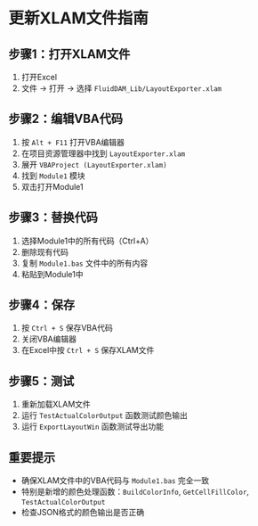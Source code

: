 # 更新XLAM文件指南

## 步骤1：打开XLAM文件
1. 打开Excel
2. 文件 → 打开 → 选择 `FluidDAM_Lib/LayoutExporter.xlam`

## 步骤2：编辑VBA代码
1. 按 `Alt + F11` 打开VBA编辑器
2. 在项目资源管理器中找到 `LayoutExporter.xlam`
3. 展开 `VBAProject (LayoutExporter.xlam)`
4. 找到 `Module1` 模块
5. 双击打开Module1

## 步骤3：替换代码
1. 选择Module1中的所有代码（Ctrl+A）
2. 删除现有代码
3. 复制 `Module1.bas` 文件中的所有内容
4. 粘贴到Module1中

## 步骤4：保存
1. 按 `Ctrl + S` 保存VBA代码
2. 关闭VBA编辑器
3. 在Excel中按 `Ctrl + S` 保存XLAM文件

## 步骤5：测试
1. 重新加载XLAM文件
2. 运行 `TestActualColorOutput` 函数测试颜色输出
3. 运行 `ExportLayoutWin` 函数测试导出功能

## 重要提示
- 确保XLAM文件中的VBA代码与 `Module1.bas` 完全一致
- 特别是新增的颜色处理函数：`BuildColorInfo`, `GetCellFillColor`, `TestActualColorOutput`
- 检查JSON格式的颜色输出是否正确
